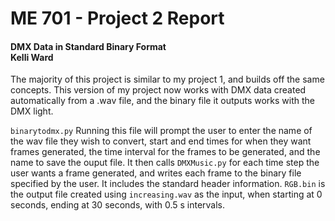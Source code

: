 # ME 701 - Project 2 Report
#### DMX Data in Standard Binary Format<br />Kelli Ward

The majority of this project is similar to my project 1, and builds off the same concepts. This version of my project now works with DMX data created automatically from a .wav file, and the binary file it outputs works with the DMX light.

`binarytodmx.py`
Running this file will prompt the user to enter the name of the wav file they wish to convert, start and end times for when they want frames generated, the time interval for the frames to be generated, and the name to save the ouput file. It then calls `DMXMusic.py` for each time step the user wants a frame generated, and writes each frame to the binary file specified by the user. It includes the standard header information. `RGB.bin` is the output file created using `increasing.wav` as the input, when starting at 0 seconds, ending at 30 seconds, with 0.5 s intervals.
